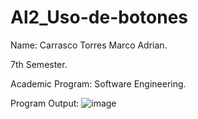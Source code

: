 # Al2_Uso-de-botones

Name: Carrasco Torres Marco Adrian.

7th Semester.

Academic Program: Software Engineering.


Program Output:
![image](https://github.com/AdriGPlayer/Al2_Uso-de-botones/assets/130609122/4f536025-ac60-49da-ae23-aa77e3a61363)
